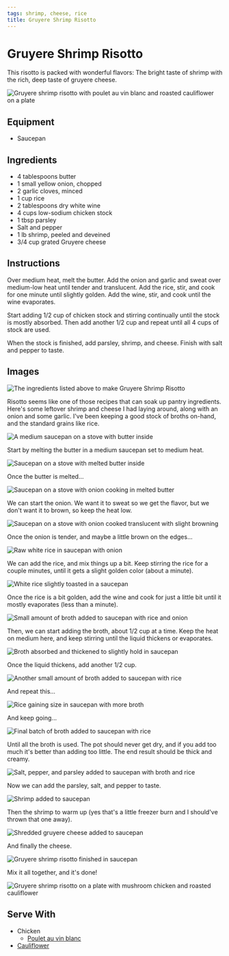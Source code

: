 ```yaml
---
tags: shrimp, cheese, rice
title: Gruyere Shrimp Risotto
---
```


# Gruyere Shrimp Risotto

This risotto is packed with wonderful flavors: The bright taste of
shrimp with the rich, deep taste of gruyere cheese.

![Gruyere shrimp risotto with poulet au vin blanc and roasted
cauliflower on a plate](title.jpg)

## Equipment

* Saucepan

## Ingredients

* 4 tablespoons butter
* 1 small yellow onion, chopped
* 2 garlic cloves, minced
* 1 cup rice
* 2 tablespoons dry white wine
* 4 cups low-sodium chicken stock
* 1 tbsp parsley
* Salt and pepper
* 1 lb shrimp, peeled and deveined
* 3/4 cup grated Gruyere cheese

## Instructions

Over medium heat, melt the butter. Add the onion and garlic and sweat
over medium-low heat until tender and translucent. Add the rice, stir,
and cook for one minute until slightly golden. Add the wine, stir, and
cook until the wine evaporates.

Start adding 1/2 cup of chicken stock and stirring continually until the
stock is mostly absorbed. Then add another 1/2 cup and repeat until all
4 cups of stock are used.

When the stock is finished, add parsley, shrimp, and cheese. Finish with
salt and pepper to taste.

## Images

![The ingredients listed above to make Gruyere Shrimp
Risotto](01-ingredients.jpg)

Risotto seems like one of those recipes that can soak up pantry
ingredients. Here's some leftover shrimp and cheese I had laying around,
along with an onion and some garlic. I've been keeping a good stock of
broths on-hand, and the standard grains like rice.

![A medium saucepan on a stove with butter inside](02-saucepan-butter.jpg)

Start by melting the butter in a medium saucepan set to medium heat.

![Saucepan on a stove with melted butter inside](03-butter-melted.jpg)

Once the butter is melted...

![Saucepan on a stove with onion cooking in melted butter](04-onion-started.jpg)

We can start the onion. We want it to sweat so we get the flavor, but we
don't want it to brown, so keep the heat low.

![Saucepan on a stove with onion cooked translucent with slight browning](05-onion-finished.jpg)

Once the onion is tender, and maybe a little brown on the edges...

![Raw white rice in saucepan with onion](06-rice-added.jpg)

We can add the rice, and mix things up a bit. Keep stirring the rice for
a couple minutes, until it gets a slight golden color (about a minute).

![White rice slightly toasted in a saucepan](07-rice-toasted.jpg)

Once the rice is a bit golden, add the wine and cook for just a little
bit until it mostly evaporates (less than a minute).

![Small amount of broth added to saucepan with rice and onion](08-broth-start.jpg)

Then, we can start adding the broth, about 1/2 cup at a time. Keep the heat on
medium here, and keep stirring until the liquid thickens or evaporates.

![Broth absorbed and thickened to slightly hold in saucepan](09-broth-1-done.jpg)

Once the liquid thickens, add another 1/2 cup.

![Another small amount of broth added to saucepan with rice](10-more-broth.jpg)

And repeat this...

![Rice gaining size in saucepan with more broth](11-more-broth-2.jpg)

And keep going...

![Final batch of broth added to saucepan with rice](12-even-more-broth.jpg)

Until all the broth is used. The pot should never get dry, and if you
add too much it's better than adding too little. The end result should
be thick and creamy.

![Salt, pepper, and parsley added to saucepan with broth and rice](13-herbs-and-spices.jpg)

Now we can add the parsley, salt, and pepper to taste.

![Shrimp added to saucepan](14-shrimp.jpg)

Then the shrimp to warm up (yes that's a little freezer burn and
I should've thrown that one away).

![Shredded gruyere cheese added to saucepan](15-cheese.jpg)

And finally the cheese.

![Gruyere shrimp risotto finished in saucepan](16-done.jpg)

Mix it all together, and it's done!

![Gruyere shrimp risotto on a plate with mushroom chicken and roasted cauliflower](glamour.jpg)

## Serve With

* Chicken
    * [Poulet au vin blanc](/blog/2016/02/24/poulet-au-vin-blanc/)
* [Cauliflower](/pantry/cauliflower)
